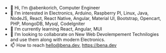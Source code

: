 - 👋 Hi, I’m @abenkorich, Computer Engineer
- 👀 I’m interested in Electronics, Arduino, Raspberry PI, Linux, Java, NodeJS, React, React Native, Angular, Material UI, Bootstrap, Opencart, PHP, MongoDB, Mysql, CodeIgniter
- 🌱 I’m currently learning React, Angular, MUI
- 💞️ I’m looking to collaborate on New Web Devolempement Technilogies and use them along with modern Electronics.
- 📫 How to reach hello@bena.dev, https://bena.dev

<!---
abenkorich/abenkorich is a ✨ special ✨ repository because its `README.md` (this file) appears on your GitHub profile.
You can click the Preview link to take a look at your changes.
--->
